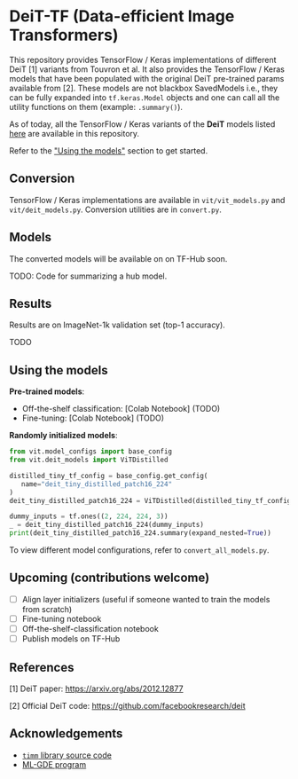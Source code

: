 # DeiT-TF (Data-efficient Image Transformers)

This repository provides TensorFlow / Keras implementations of different DeiT
[1] variants from Touvron et al. It also provides the TensorFlow / Keras models that have been
populated with the original DeiT pre-trained params available from [2]. These
models are not blackbox SavedModels i.e., they can be fully expanded into `tf.keras.Model`
objects and one can call all the utility functions on them (example: `.summary()`).

As of today, all the TensorFlow / Keras variants of the **DeiT** models listed
[here](https://github.com/facebookresearch/deit#model-zoo) are available in this
repository.

Refer to the ["Using the models"](https://github.com/sayakpaul/deit-tf#using-the-models)
section to get started. 

## Conversion

TensorFlow / Keras implementations are available in `vit/vit_models.py` and `vit/deit_models.py`.
Conversion utilities are in `convert.py`.

## Models

The converted models will be available on on TF-Hub soon. 

TODO: Code for summarizing a hub model.

## Results

Results are on ImageNet-1k validation set (top-1 accuracy). 

TODO

## Using the models

**Pre-trained models**:

* Off-the-shelf classification: [Colab Notebook] (TODO)
* Fine-tuning: [Colab Notebook] (TODO)
 
 **Randomly initialized models**:
 
 ```py
from vit.model_configs import base_config
from vit.deit_models import ViTDistilled
 
 distilled_tiny_tf_config = base_config.get_config(
    name="deit_tiny_distilled_patch16_224"
)
deit_tiny_distilled_patch16_224 = ViTDistilled(distilled_tiny_tf_config)

dummy_inputs = tf.ones((2, 224, 224, 3))
_ = deit_tiny_distilled_patch16_224(dummy_inputs)
print(deit_tiny_distilled_patch16_224.summary(expand_nested=True))
 ```
 
 To view different model configurations, refer to `convert_all_models.py`.
 
## Upcoming (contributions welcome)

- [ ] Align layer initializers (useful if someone wanted to train the models
from scratch) 
- [ ] Fine-tuning notebook 
- [ ] Off-the-shelf-classification notebook
- [ ] Publish models on TF-Hub

## References

[1] DeiT paper: https://arxiv.org/abs/2012.12877

[2] Official DeiT code: https://github.com/facebookresearch/deit

## Acknowledgements

* [`timm` library source code](https://github.com/rwightman/pytorch-image-models)
* [ML-GDE program](https://developers.google.com/programs/experts/)

